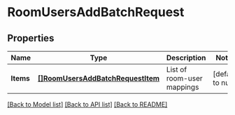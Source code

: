 # RoomUsersAddBatchRequest

## Properties
Name | Type | Description | Notes
------------ | ------------- | ------------- | -------------
**Items** | [**[]RoomUsersAddBatchRequestItem**](RoomUsersAddBatchRequestItem.md) | List of room-user mappings | [default to null]

[[Back to Model list]](../README.md#documentation-for-models) [[Back to API list]](../README.md#documentation-for-api-endpoints) [[Back to README]](../README.md)

